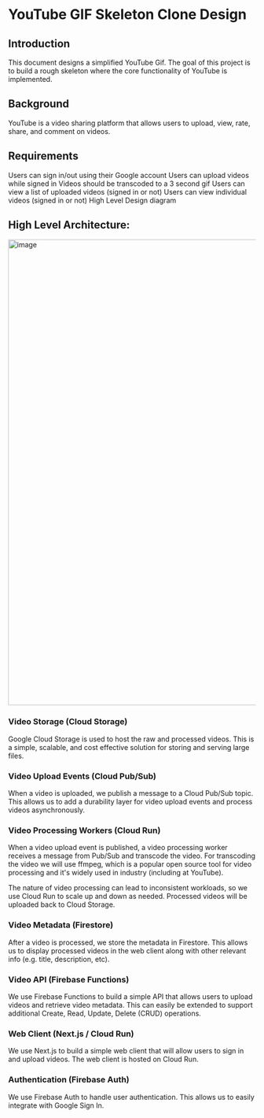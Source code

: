 # YouTube GIF Skeleton Clone Design

## Introduction
This document designs a simplified YouTube Gif. The goal of this project is to build a rough skeleton where the core functionality of YouTube is implemented.

## Background
YouTube is a video sharing platform that allows users to upload, view, rate, share, and comment on videos.

## Requirements
Users can sign in/out using their Google account
Users can upload videos while signed in
Videos should be transcoded to a 3 second gif
Users can view a list of uploaded videos (signed in or not)
Users can view individual videos (signed in or not)
High Level Design
diagram

## High Level Architecture:
<img width="946" alt="image" src="https://github.com/MuskanDubeyGithub/Youtube-Clone/assets/165841787/4dc45ace-64e9-4e42-91f2-ad568c52720d">

### Video Storage (Cloud Storage)
Google Cloud Storage is used to host the raw and processed videos. This is a simple, scalable, and cost effective solution for storing and serving large files.

### Video Upload Events (Cloud Pub/Sub)
When a video is uploaded, we publish a message to a Cloud Pub/Sub topic. This allows us to add a durability layer for video upload events and process videos asynchronously.

### Video Processing Workers (Cloud Run)
When a video upload event is published, a video processing worker receives a message from Pub/Sub and transcode the video. For transcoding the video we will use ffmpeg, which is a popular open source tool for video processing and it's widely used in industry (including at YouTube).

The nature of video processing can lead to inconsistent workloads, so we use Cloud Run to scale up and down as needed. Processed videos will be uploaded back to Cloud Storage.

### Video Metadata (Firestore)
After a video is processed, we store the metadata in Firestore. This allows us to display processed videos in the web client along with other relevant info (e.g. title, description, etc).

### Video API (Firebase Functions)
We use Firebase Functions to build a simple API that allows users to upload videos and retrieve video metadata. This can easily be extended to support additional Create, Read, Update, Delete (CRUD) operations.

### Web Client (Next.js / Cloud Run)
We use Next.js to build a simple web client that will allow users to sign in and upload videos. The web client is hosted on Cloud Run.

### Authentication (Firebase Auth)
We use Firebase Auth to handle user authentication. This allows us to easily integrate with Google Sign In.
